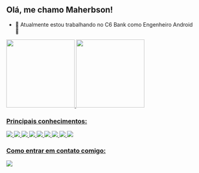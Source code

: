 ## Olá, me chamo Maherbson!

- 🔭 Atualmente estou trabalhando no C6 Bank como Engenheiro Android :iphone:

<div>
<a href="https://github.com/maherbson">
<img height="180em" src="https://github-readme-stats.vercel.app/api/top-langs/?username=maherbson&layout=compact&langs_count=7&theme=dracula"/>
<img height="180em" src="https://github-readme-stats.vercel.app/api?username=maherbson&show_icons=true&theme=dracula&include_all_commits=true&count_private=true"/>
</div>
  
### Principais conhecimentos:
<div>
  <img src="https://img.shields.io/badge/Kotlin-0095D5?&style=for-the-badge&logo=kotlin&logoColor=white"/>
  <img src="https://img.shields.io/badge/Android_Studio-3DDC84?style=for-the-badge&logo=android-studio&logoColor=white"/>
  <img src="https://img.shields.io/badge/Android-3DDC84?style=for-the-badge&logo=android&logoColor=white"/>
  <img src="https://img.shields.io/badge/GIT-E44C30?style=for-the-badge&logo=git&logoColor=white"/>
  <img src="https://img.shields.io/badge/circleci-343434?style=for-the-badge&logo=circleci&logoColor=white"/>
  <img src="https://img.shields.io/badge/firebase-ffca28?style=for-the-badge&logo=firebase&logoColor=black"/>
  <img src="https://img.shields.io/badge/SQLite-07405E?style=for-the-badge&logo=sqlite&logoColor=white"/>
  <img src="https://img.shields.io/badge/Jira-0052CC?style=for-the-badge&logo=Jira&logoColor=white"/>
  <img src="https://img.shields.io/badge/material%20design-757575?style=for-the-badge&logo=material%20design&logoColor=white"/>
</div>

  
### Como entrar em contato comigo:
<div>
  <a href="https://www.linkedin.com/in/maherbsondantas" target="_blank"><img src="https://img.shields.io/badge/-LinkedIn-%230077B5?style=for-the-badge&logo=linkedin&logoColor=white" target="_blank"></a>   
</div>
